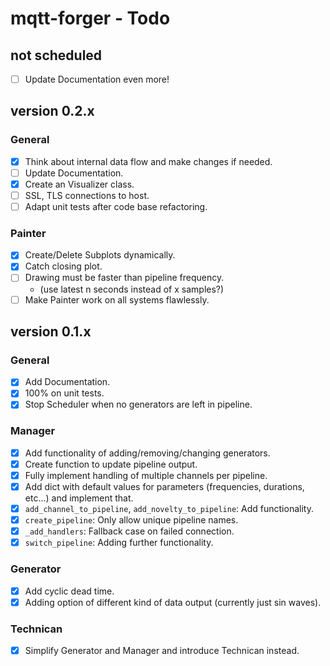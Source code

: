 # mqtt-forger - Todo

## not scheduled

- [ ] Update Documentation even more!

## version 0.2.x

### General

- [x] Think about internal data flow and make changes if needed.
- [ ] Update Documentation.
- [x] Create an Visualizer class.
- [ ] SSL, TLS connections to host.
- [ ] Adapt unit tests after code base refactoring.

### Painter

- [x] Create/Delete Subplots dynamically.
- [x] Catch closing plot.
- [ ] Drawing must be faster than pipeline frequency.
    - (use latest n seconds instead of x samples?)
- [ ] Make Painter work on all systems flawlessly.

## version 0.1.x

### General

- [x] Add Documentation.
- [x] 100% on unit tests.
- [x] Stop Scheduler when no generators are left in pipeline.

### Manager

- [x] Add functionality of adding/removing/changing generators.
- [x] Create function to update pipeline output.
- [x] Fully implement handling of multiple channels per pipeline.
- [x] Add dict with default values for parameters (frequencies, durations, etc...) and implement that.
- [x] `add_channel_to_pipeline`, `add_novelty_to_pipeline`: Add functionality.
- [x] `create_pipeline`: Only allow unique pipeline names.
- [x] `_add_handlers`: Fallback case on failed connection.
- [x] `switch_pipeline`: Adding further functionality.
    
### Generator

- [x] Add cyclic dead time.
- [x] Adding option of different kind of data output (currently just sin waves).

### Technican

- [x] Simplify Generator and Manager and introduce Technican instead.
